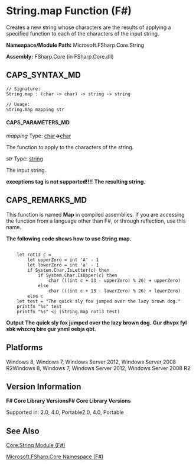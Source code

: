 # String.map Function (F#)

Creates a new string whose characters are the results of applying a specified function to each of the characters of the input string.

**Namespace/Module Path:** Microsoft.FSharp.Core.String

**Assembly:** FSharp.Core (in FSharp.Core.dll)


## CAPS_SYNTAX_MD

```
// Signature:
String.map : (char -> char) -> string -> string

// Usage:
String.map mapping str
```

#### CAPS_PARAMETERS_MD
*mapping*
Type: [char](http://msdn.microsoft.com/en-us/library/3627f475-985b-4b4e-94d2-14f217c04958)**-&gt;**[char](http://msdn.microsoft.com/en-us/library/3627f475-985b-4b4e-94d2-14f217c04958)


The function to apply to the characters of the string.


*str*
Type: [string](http://msdn.microsoft.com/en-us/library/12b97856-ec80-4f70-a018-afb0753f755a)


The input string.



**exceptions tag is not supported!!!!**
**The resulting string.**
## CAPS_REMARKS_MD
This function is named **Map** in compiled assemblies. If you are accessing the function from a language other than F#, or through reflection, use this name.

**The following code shows how to use String.map.**
```

    let rot13 c =
        let upperZero = int 'A' - 1
        let lowerZero = int 'a' - 1
        if System.Char.IsLetter(c) then
            if System.Char.IsUpper(c) then
                char (((int c + 13 - upperZero) % 26) + upperZero)
            else
                char (((int c + 13 - lowerZero) % 26) + lowerZero)
        else c
    let test = "The quick sly fox jumped over the lazy brown dog."
    printfn "%s" test
    printfn "%s" <| (String.map rot13 test)
```

**Output**
**The quick sly fox jumped over the lazy brown dog.**
**Gur dhvpx fyl sbk whzcrq bire gur ynml oebja qbt.**
## Platforms
Windows 8, Windows 7, Windows Server 2012, Windows Server 2008 R2Windows 8, Windows 7, Windows Server 2012, Windows Server 2008 R2


## Version Information
**F# Core Library VersionsF# Core Library Versions**

Supported in: 2.0, 4.0, Portable2.0, 4.0, Portable




## See Also
[Core.String Module &#40;F&#35;&#41;](Core.String+Module+%28F%23%29.md)

[Microsoft.FSharp.Core Namespace &#40;F&#35;&#41;](Microsoft.FSharp.Core+Namespace+%28F%23%29.md)

